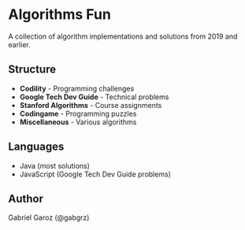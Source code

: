 # Algorithms Fun

A collection of algorithm implementations and solutions from 2019 and earlier.

## Structure

- **Codility** - Programming challenges
- **Google Tech Dev Guide** - Technical problems
- **Stanford Algorithms** - Course assignments
- **Codingame** - Programming puzzles
- **Miscellaneous** - Various algorithms

## Languages

- Java (most solutions)
- JavaScript (Google Tech Dev Guide problems)

## Author

Gabriel Garoz (@gabgrz)